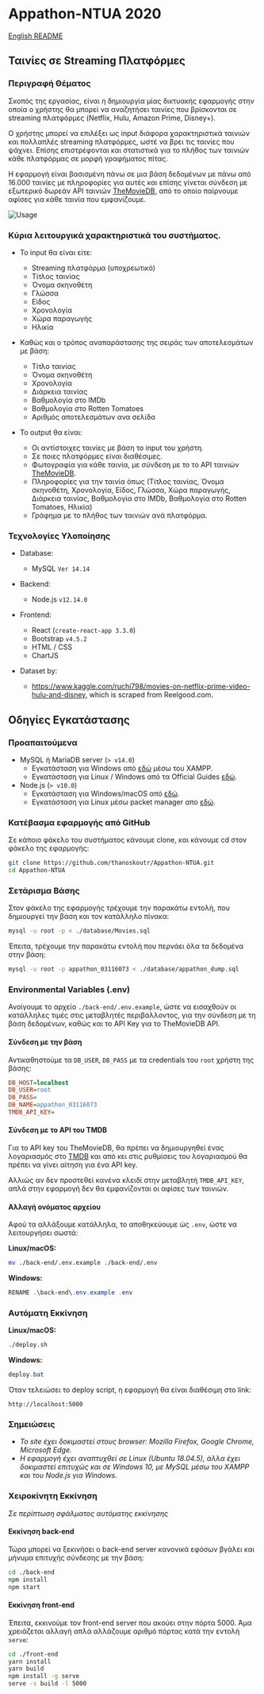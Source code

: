 # Appathon-NTUA 2020

[English README](README.md)

## Ταινίες σε Streaming Πλατφόρμες

### Περιγραφή Θέματος
Σκοπός της εργασίας, είναι η δημιουργία μίας δικτυακής εφαρμογής στην οποία ο χρήστης θα μπορεί να αναζητήσει ταινίες που βρίσκονται σε streaming πλατφόρμες (Netflix, Hulu, Amazon Prime, Disney+). 

Ο χρήστης μπορεί να επιλέξει ως input διάφορα χαρακτηριστικά ταινιών και πολλαπλές streaming πλατφόρμες, ωστέ να βρει τις ταινίες που ψάχνει. Επίσης επιστρέφονται και στατιστικά για το πλήθος των ταινιών κάθε πλατφόρμας σε μορφή γραφήματος πίτας. 

Η εφαρμογή είναι βασισμένη πάνω σε μια βάση δεδομένων με πάνω από 16.000 ταινίες με πληροφορίες για αυτές και επίσης γίνεται σύνδεση με εξωτερικό δωρεάν API ταινιών [TheMovieDB](https://developers.themoviedb.org/3), από το οποίο παίρνουμε αφίσες για κάθε ταινία που εμφανίζουμε.

![Usage](images/usage.gif)

### Κύρια λειτουργικά χαρακτηριστικά του συστήματος.
- Το input θα είναι είτε:
  - Streaming πλατφόρμα (υποχρεωτικό)
  - Τίτλος ταινίας
  - Όνομα σκηνοθέτη
  - Γλώσσα
  - Είδος
  - Χρονολογία
  - Χώρα παραγωγής
  - Ηλικία

- Καθώς και ο τρόπος αναπαράστασης της σειράς των αποτελεσμάτων με βάση:
  - Τίτλο ταινίας
  - Όνομα σκηνοθέτη
  - Χρονολογία
  - Διάρκεια ταινίας
  - Βαθμολογία στο IMDb
  - Βαθμολογία στο Rotten Tomatoes
  - Αριθμός αποτελεσμάτων ανα σελίδα

- Το output θα είναι:
  - Οι αντίστοιχες ταινίες με βάση το input του χρήστη.
  - Σε ποιες πλατφόρμες είναι διαθέσιμες.
  - Φωτογραφία για κάθε ταινία, με σύνδεση με το το API ταινιών [TheMovieDB](https://developers.themoviedb.org/3).
  - Πληροφορίες για την ταινία όπως (Τίτλος ταινίας, Όνομα σκηνοθέτη, Χρονολογία, Είδος, Γλώσσα, Χώρα παραγωγής, Διάρκεια ταινίας, Βαθμολογία στο IMDb, Βαθμολογία στο Rotten Tomatoes, Ηλικία)
  - Γράφημα με το πλήθος των ταινιών ανά πλατφόρμα.


### Τεχνολογίες Υλοποίησης
- Database:
  - MySQL `Ver 14.14`
- Backend:
  - Node.js `v12.14.0`
- Frontend:
  - React (`create-react-app 3.3.0`)
  - Bootstrap `v4.5.2`
  - HTML / CSS
  - ChartJS

- Dataset by:
  - https://www.kaggle.com/ruchi798/movies-on-netflix-prime-video-hulu-and-disney, which is scraped from Reelgood.com.


## Οδηγίες Εγκατάστασης

### Προαπαιτούμενα
- MySQL ή MariaDB server (`> v14.0`)
  - Εγκατάσταση για Windows από [εδώ](https://www.apachefriends.org/index.html) μέσω του XAMPP.
  - Εγκατάσταση για Linux / Windows από τα Official Guides [εδώ](https://dev.mysql.com/doc/mysql-getting-started/en/).
- Node.js (`> v10.0`)
  - Εγκατάσταση για Windows/macOS από [εδώ](https://nodejs.org/en/download).
  - Εγκατάσταση για Linux μέσω packet manager απο [εδώ](https://nodejs.org/en/download/package-manager/).

### Κατέβασμα εφαρμογής από GitHub
Σε κάποιο φάκελο του συστήματος κάνουμε clone, και κάνουμε cd στον φάκελο της εφαρμογής:
```bash
git clone https://github.com/thanoskoutr/Appathon-NTUA.git
cd Appathon-NTUA
```

### Σετάρισμα Βάσης
Στον φάκελο της εφαρμογής τρέχουμε την παρακάτω εντολή, που δημιουργεί την βάση και τον κατάλληλο πίνακα:
```bash
mysql -u root -p < ./database/Movies.sql
```

Έπειτα, τρέχουμε την παρακάτω εντολή που περνάει όλα τα δεδομένα στην βάση:
```bash
mysql -u root -p appathon_03116073 < ./database/appathon_dump.sql
```

### Environmental Variables (.env)
Ανοίγουμε το αρχείο `./back-end/.env.example`, ώστε να εισαχθούν οι κατάλληλες τιμές στις μεταβλητές περιβάλλοντος, για την σύνδεση με τη βάση δεδομένων, καθώς και το API Key για το TheMovieDB API.

#### Σύνδεση με την βάση
Αντικαθηστούμε τα `DB_USER`, `DB_PASS` με τα credentials του `root` χρήστη της βάσης:
```ini
DB_HOST=localhost
DB_USER=root
DB_PASS=
DB_NAME=appathon_03116073
TMDB_API_KEY=
```

#### Σύνδεση με το API του TMDB
Για το API key του TheMovieDB, θα πρέπει να δημιουργηθεί ένας λογαριασμός στο [TMDB](https://www.themoviedb.org/signup) και από κει στις ρυθμίσεις του λογαριασμού θα πρέπει να γίνει αίτηση για ένα API key.

Αλλιώς αν δεν προστεθεί κανένα κλειδί στην μεταβλητή `TMDB_API_KEY`, απλά στην εφαρμογή δεν θα εμφανίζονται οι αφίσες των ταινιών.

#### Αλλαγή ονόματος αρχείου
Αφού τα αλλάξουμε κατάλληλα, το αποθηκεύουμε ώς `.env`, ώστε να λειτουργήσει σωστά:

**Linux/macOS:**
```bash
mv ./back-end/.env.example ./back-end/.env
```

**Windows:**
```powershell
RENAME .\back-end\.env.example .env
```

### Αυτόματη Εκκίνηση

**Linux/macOS:**
```bash
./deploy.sh
```

**Windows:**
```powershell
deploy.bat
```

Όταν τελειώσει τo deploy script, η εφαρμογή θα είναι διαθέσιμη στο link:
```
http://localhost:5000
```

### Σημειώσεις
- *Το site έχει δοκιμαστεί στους browser: Mozilla Firefox, Google Chrome, Microsoft Edge.*
- *Η εφαρμογή έχει αναπτυχθεί σε Linux (Ubuntu 18.04.5), άλλα έχει δοκιμαστεί επιτυχώς και σε Windows 10, με MySQL μέσω του XAMPP και του Node.js για Windows.*

### Χειροκίνητη Εκκίνηση 
*Σε περίπτωση σφάλματος αυτόματης εκκίνησης*

#### Εκκίνηση back-end
Τώρα μπορεί να ξεκινήσει ο back-end server κανονικά εφόσων βγάλει και μήνυμα επιτυχής σύνδεσης με την βάση:
```bash
cd ./back-end
npm install
npm start
```

#### Εκκίνηση front-end
Έπειτα, εκκινούμε τον front-end server που ακούει στην πόρτα 5000. Άμα χρειάζεται αλλαγή απλά αλλάζουμε αριθμό πόρτας κατά την εντολή `serve`:
```bash
cd ./front-end
yarn install
yarn build
npm install -g serve
serve -s build -l 5000
```
